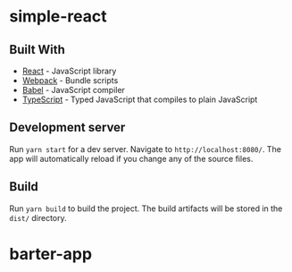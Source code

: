 # simple-react

## Built With

* [React](https://reactjs.org/) - JavaScript library
* [Webpack](https://webpack.js.org/) - Bundle scripts
* [Babel](https://babeljs.io/) - JavaScript compiler
* [TypeScript](https://www.typescriptlang.org/) - Typed JavaScript that compiles to plain JavaScript

## Development server

Run `yarn start` for a dev server. Navigate to `http://localhost:8080/`. The app will automatically reload if you change any of the source files.

## Build

Run `yarn build` to build the project. The build artifacts will be stored in the `dist/` directory.
# barter-app
